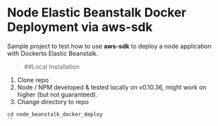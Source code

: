 Node Elastic Beanstalk Docker Deployment via aws-sdk
=================================
Sample project to test how to use **aws-sdk** to deploy a node application with Dockerto Elastic Beanstalk.

>##Local Installation

1. Clone repo
2. Node / NPM developed & tested locally on v0.10.36, might work on higher (but not guaranteed).
3. Change directory to repo
  ```
  cd node_beanstalk_docker_deploy
  ``